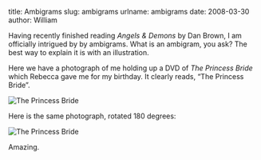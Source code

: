 title: Ambigrams
slug: ambigrams
urlname: ambigrams
date: 2008-03-30
author: William

Having recently finished reading *Angels & Demons* by Dan Brown, I am officially
intrigued by by ambigrams. What is an ambigram, you ask? The best way to explain
it is with an illustration.

Here we have a photograph of me holding up a DVD of *The Princess Bride* which
Rebecca gave me for my birthday. It clearly reads, &ldquo;The Princess
Bride&rdquo;.

<img src="{static}/images/2008-03-17-princess-bride.jpg" alt="The Princess Bride" class="img-fluid" />

Here is the same photograph, rotated 180 degrees:

<img src="{static}/images/2008-03-17-princess-bride-rotated.jpg" alt="The Princess Bride" class="img-fluid" />

Amazing.
